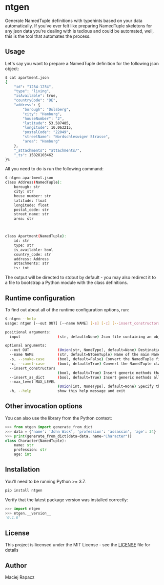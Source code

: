 # ntgen
Generate NamedTuple definitions with typehints based on your data automatically.
If you've ever felt like preparing NamedTuple skeletons for any json data you're dealing with is tedious and could be
automated, well, this is the tool that automates the process.

## Usage
Let's say you want to prepare a NamedTuple definition for the following json object:
```bash
$ cat apartment.json
{
    "id": "1234-1234",
    "type": "living",
    "isAvailable": true,
    "countryCode": "DE",
    "address": {
        "borough": "Dulsberg",
        "city": "Hamburg",
        "houseNumber": "2",
        "latitude": 53.587485,
        "longitude": 10.063215,
        "postalCode": "22049",
        "streetName": "Nordschleswiger Strasse",
        "area": "Hamburg"
    },
    "_attachments": "attachments/",
    "_ts": 15828103462
}%
```

All you need to do is run the following command:
```bash
$ ntgen apartment.json
class Address(NamedTuple):
    borough: str
    city: str
    house_number: str
    latitude: float
    longitude: float
    postal_code: str
    street_name: str
    area: str



class Apartment(NamedTuple):
    id: str
    type: str
    is_available: bool
    country_code: str
    address: Address
    attachments: str
    ts: int

```
The output will be directed to stdout by default - you may also redirect it to a file to bootstrap a Python module with
the class definitions.

## Runtime configuration

To find out about all of the runtime configuration options, run:
```bash
$ ntgen --help
usage: ntgen [--out OUT] [--name NAME] [-s] [-c] [--insert_constructors] [--insert_as_dict] [--max_level MAX_LEVEL] [-h] input

positional arguments:
  input                 (str, default=None) Json file containing an object with the data to analyzed

optional arguments:
  --out OUT             (Union[str, NoneType], default=None) Destination file to write the Python code to
  --name NAME           (str, default=NTGenTuple) Name of the main NamedTuple
  -s, --snake-case      (bool, default=False) Convert the NamedTuple field names to snake_case
  -c, --camel-case      (bool, default=True) Convert the NamedTuple class names to CamelCase
  --insert_constructors
                        (bool, default=True) Insert generic methods that will allow for parsing of the analyzed data structures
  --insert_as_dict      (bool, default=True) Insert generic methods allowing for dumping the nested NamedTuple hierarchy to a dict
  --max_level MAX_LEVEL
                        (Union[int, NoneType], default=None) Specify the max nesting level of the NamedTuple
  -h, --help            show this help message and exit
```

## Other invocation options
You can also use the library from the Python context:
```python
>>> from ntgen import generate_from_dict
>>> data = {'name': 'John Wick', 'profession': 'assassin', 'age': 34}
>>> print(generate_from_dict(data=data, name="Character"))
class Character(NamedTuple):
    name: str
    profession: str
    age: int

```
## Installation
You'll need to be running Python >= 3.7.
```bash
pip install ntgen
```
Verify that the latest package version was installed correctly:
```python
>>> import ntgen
>>> ntgen.__version__
'0.1.0'

```

## License
This project is licensed under the MIT License - see the [LICENSE](LICENSE) file for details

## Author
Maciej Rapacz
